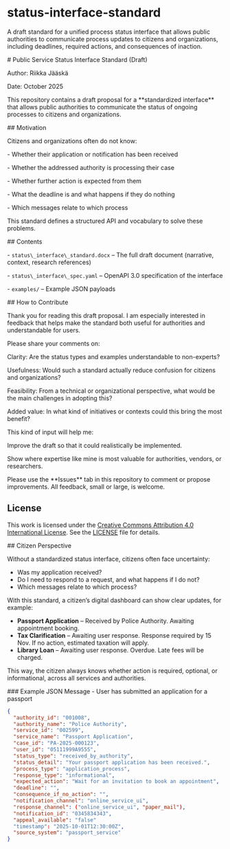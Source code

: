 # status-interface-standard
A draft standard for a unified process status interface that allows public authorities to communicate process updates to citizens and organizations, including deadlines, required actions, and consequences of inaction.

\# Public Service Status Interface Standard (Draft)



Author: Riikka Jääskä  

Date: October 2025  



This repository contains a draft proposal for a \*\*standardized interface\*\* that allows public authorities to communicate the status of ongoing processes to citizens and organizations.



\## Motivation

Citizens and organizations often do not know:

\- Whether their application or notification has been received

\- Whether the addressed authority is processing their case

\- Whether further action is expected from them

\- What the deadline is and what happens if they do nothing

\- Which messages relate to which process



This standard defines a structured API and vocabulary to solve these problems.



\## Contents

\- `status\_interface\_standard.docx` – The full draft document (narrative, context, research references)

\- `status\_interface\_spec.yaml` – OpenAPI 3.0 specification of the interface

\- `examples/` – Example JSON payloads



\## How to Contribute

Thank you for reading this draft proposal. I am especially interested in feedback that helps make the standard both useful for authorities and understandable for users.

Please share your comments on:

Clarity: Are the status types and examples understandable to non-experts?

Usefulness: Would such a standard actually reduce confusion for citizens and organizations?

Feasibility: From a technical or organizational perspective, what would be the main challenges in adopting this?

Added value: In what kind of initiatives or contexts could this bring the most benefit?

This kind of input will help me:

Improve the draft so that it could realistically be implemented.

Show where expertise like mine is most valuable for authorities, vendors, or researchers.

Please use the \*\*Issues\*\* tab in this repository to comment or propose improvements. All feedback, small or large, is welcome.


## License

This work is licensed under the [Creative Commons Attribution 4.0 International License](https://creativecommons.org/licenses/by/4.0/).
See the [LICENSE](LICENSE) file for details.

\## Citizen Perspective

Without a standardized status interface, citizens often face uncertainty:
- Was my application received?
- Do I need to respond to a request, and what happens if I do not?
- Which messages relate to which process?

With this standard, a citizen’s digital dashboard can show clear updates, for example:

- **Passport Application** – Received by Police Authority. Awaiting appointment booking.  
- **Tax Clarification** – Awaiting user response. Response required by 15 Nov. If no action, estimated taxation will apply.  
- **Library Loan** – Awaiting user response. Overdue. Late fees will be charged.  

This way, the citizen always knows whether action is required, optional, or informational, across all services and authorities.

\### Example JSON Message - User has submitted an application for a passport

```json
{
  "authority_id": "001008",
  "authority_name": "Police Authority",
  "service_id": "002599",
  "service_name": "Passport Application",
  "case_id": "PA-2025-000123",
  "user_id": "05111999A9555",
  "status_type": "received_by_authority",
  "status_detail": "Your passport application has been received.",
  "process_type": "application_process",
  "response_type": "informational",
  "expected_action": "Wait for an invitation to book an appointment",
  "deadline": "",
  "consequence_if_no_action": "",
  "notification_channel": "online_service_ui",
  "response_channel": ("online_service_ui", "paper_mail"),
  "notification_id": "0345834343",
  "appeal_available": "false"
  "timestamp": "2025-10-01T12:30:00Z",
  "source_system": "passport_service"
}
```
